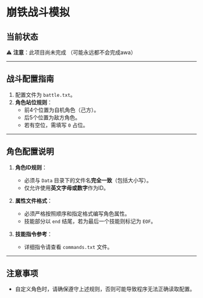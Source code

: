 # 崩铁战斗模拟

## 当前状态
⚠️ **注意**：此项目尚未完成
（可能永远都不会完成awa）

---

## 战斗配置指南
1. 配置文件为 `battle.txt`。
2. **角色站位规则**：
   - 前4个位置为自机角色（己方）。
   - 后5个位置为敌方角色。
   - 若有空位，需填写 `0` 占位。

---

## 角色配置说明
1. **角色ID规则**：
   - 必须与 `Data` 目录下的文件名**完全一致**（包括大小写）。
   - 仅允许使用**英文字母或数字**作为ID。
   
2. **属性文件格式**：
   - 必须严格按照顺序和指定格式编写角色属性。
   - 技能部分以 `end` 结尾，若为最后一个技能则标记为 `EOF`。

3. **技能指令参考**：
   - 详细指令请查看 `commands.txt` 文件。

---

## 注意事项
- 自定义角色时，请确保遵守上述规则，否则可能导致程序无法正确读取配置。

